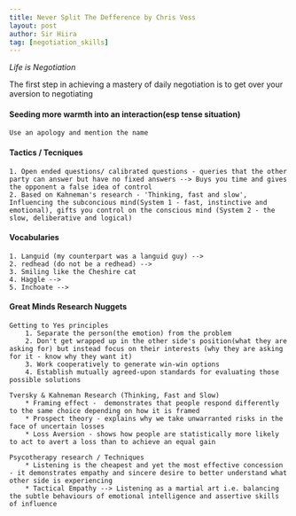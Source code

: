 ```yaml
---
title: Never Split The Defference by Chris Voss
layout: post
author: Sir Hiira
tag: [negotiation_skills]
---
```


*Life is Negotiation*

The first step in achieving a mastery of daily negotiation is to get over your aversion to negotiating
#### Seeding more warmth into an interaction(esp tense situation)
	Use an apology and mention the name

#### Tactics / Tecniques
	1. Open ended questions/ calibrated questions - queries that the other party can answer but have no fixed answers --> Buys you time and gives the opponent a false idea of control
	2. Based on Kahneman's research - 'Thinking, fast and slow', Influencing the subconcious mind(System 1 - fast, instinctive and emotional), gifts you control on the conscious mind (System 2 - the slow, deliberative and logical)

#### Vocabularies
	1. Languid (my counterpart was a languid guy) --> 
	2. redhead (do not be a redhead) -->
	3. Smiling like the Cheshire cat
	4. Haggle --> 
	5. Inchoate -->

#### Great Minds Research Nuggets
	Getting to Yes principles
		1. Separate the person(the emotion) from the problem
		2. Don't get wrapped up in the other side's position(what they are asking for) but instead focus on their interests (why they are asking for it - know why they want it)
		3. Work cooperatively to generate win-win options
		4. Establish mutually agreed-upon standards for evaluating those possible solutions
	
	Tversky & Kahneman Research (Thinking, Fast and Slow)
		* Framing effect -  demonstrates that people respond differently to the same choice depending on how it is framed
		* Prospect theory - explains why we take unwarranted risks in the face of uncertain losses
		* Loss Aversion - shows how people are statistically more likely to act to avert a loss than to achieve an equal gain
	
	Psycotherapy research / Techniques
		* Listening is the cheapest and yet the most effective concession - it demonstrates empathy and sincere desire to better understand what other side is experiencing
		* Tactical Empathy --> Listening as a martial art i.e. balancing the subtle behaviours of emotional intelligence and assertive skills of influence